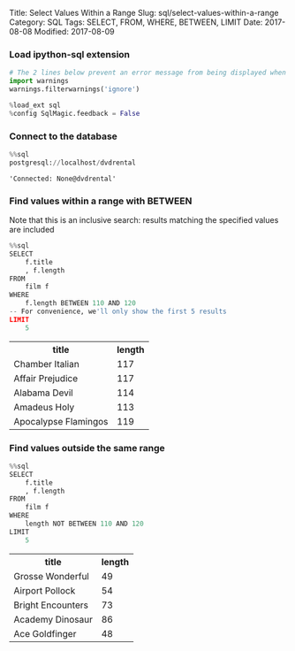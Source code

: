 
Title: Select Values Within a Range
Slug: sql/select-values-within-a-range
Category: SQL
Tags: SELECT, FROM, WHERE, BETWEEN, LIMIT
Date: 2017-08-08
Modified: 2017-08-09

### Load ipython-sql extension


```python
# The 2 lines below prevent an error message from being displayed when we run %load_ext sql
import warnings
warnings.filterwarnings('ignore')

%load_ext sql
%config SqlMagic.feedback = False
```

### Connect to the database


```python
%%sql
postgresql://localhost/dvdrental
```




    'Connected: None@dvdrental'



### Find values within a range with BETWEEN
Note that this is an inclusive search: results matching the specified values are included


```python
%%sql
SELECT
    f.title
    , f.length
FROM
    film f
WHERE
    f.length BETWEEN 110 AND 120
-- For convenience, we'll only show the first 5 results
LIMIT
    5
```




<table>
    <tr>
        <th>title</th>
        <th>length</th>
    </tr>
    <tr>
        <td>Chamber Italian</td>
        <td>117</td>
    </tr>
    <tr>
        <td>Affair Prejudice</td>
        <td>117</td>
    </tr>
    <tr>
        <td>Alabama Devil</td>
        <td>114</td>
    </tr>
    <tr>
        <td>Amadeus Holy</td>
        <td>113</td>
    </tr>
    <tr>
        <td>Apocalypse Flamingos</td>
        <td>119</td>
    </tr>
</table>



### Find values outside the same range


```python
%%sql
SELECT
    f.title
    , f.length
FROM
    film f
WHERE
    length NOT BETWEEN 110 AND 120
LIMIT
    5
```




<table>
    <tr>
        <th>title</th>
        <th>length</th>
    </tr>
    <tr>
        <td>Grosse Wonderful</td>
        <td>49</td>
    </tr>
    <tr>
        <td>Airport Pollock</td>
        <td>54</td>
    </tr>
    <tr>
        <td>Bright Encounters</td>
        <td>73</td>
    </tr>
    <tr>
        <td>Academy Dinosaur</td>
        <td>86</td>
    </tr>
    <tr>
        <td>Ace Goldfinger</td>
        <td>48</td>
    </tr>
</table>
